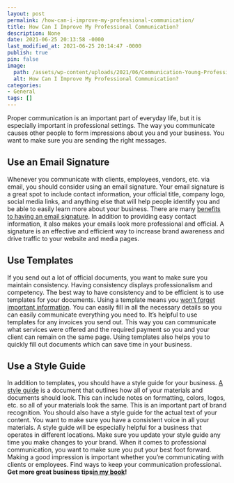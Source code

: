 ```yaml
---
layout: post
permalink: /how-can-i-improve-my-professional-communication/
title: How Can I Improve My Professional Communication?
description: None
date: 2021-06-25 20:13:58 -0000
last_modified_at: 2021-06-25 20:14:47 -0000
publish: true
pin: false
image:
  path: /assets/wp-content/uploads/2021/06/Communication-Young-Professional-Black-Call-Public-Relations-PR-Work-Business-Entrepreneur.jpg
  alt: How Can I Improve My Professional Communication?
categories:
- General
tags: []
---
```

Proper communication is an important part of everyday life, but it is especially important in professional settings. The way you communicate causes other people to form impressions about you and your business. You want to make sure you are sending the right messages.

## **Use an Email Signature**

Whenever you communicate with clients, employees, vendors, etc. via email, you should consider using an email signature. Your email signature is a great spot to include contact information, your official title, company logo, social media links, and anything else that will help people identify you and be able to easily learn more about your business. There are many [benefits to having an email signature](https://newoldstamp.com/blog/the-huge-benefit-of-email-signatures-from-the-marketing-and-sales-perspective/). In addition to providing easy contact information, it also makes your emails look more professional and official. A signature is an effective and efficient way to increase brand awareness and drive traffic to your website and media pages.

## **Use Templates**

If you send out a lot of official documents, you want to make sure you maintain consistency. Having consistency displays professionalism and competency. The best way to have consistency and to be efficient is to use templates for your documents. Using a template means you [won’t forget important information](https://www.podium.com/article/how-to-write-an-invoice/). You can easily fill in all the necessary details so you can easily communicate everything you need to. It’s helpful to use templates for any invoices you send out. This way you can communicate what services were offered and the required payment so you and your client can remain on the same page. Using templates also helps you to quickly fill out documents which can save time in your business.

## **Use a Style Guide**

In addition to templates, you should have a style guide for your business. [A style guide](https://costellocreativegroup.com/why-a-style-guide-is-so-important-to-your-business/) is a document that outlines how all of your materials and documents should look. This can include notes on formatting, colors, logos, etc. so all of your materials look the same. This is an important part of brand recognition. You should also have a style guide for the actual text of your content. You want to make sure you have a consistent voice in all your materials. A style guide will be especially helpful for a business that operates in different locations. Make sure you update your style guide any time you make changes to your brand. When it comes to professional communication, you want to make sure you put your best foot forward. Making a good impression is important whether you’re communicating with clients or employees. Find ways to keep your communication professional. **Get more great business tips**[**in my book**](https://ebook.katebagoy.com/lto)**!**
